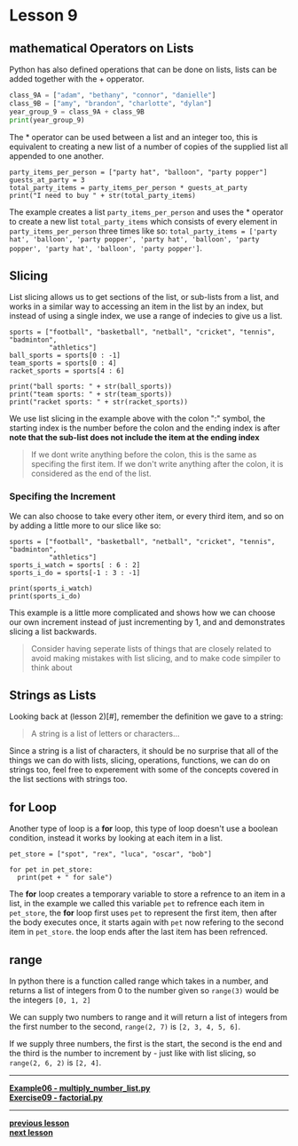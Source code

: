 # Lesson 9

## mathematical Operators on Lists

Python has also defined operations that can be done on lists, lists can be added
together with the + opperator.
```python
class_9A = ["adam", "bethany", "connor", "danielle"]
class_9B = ["amy", "brandon", "charlotte", "dylan"]
year_group_9 = class_9A + class_9B
print(year_group_9)
```
The * operator can be used between a list and an integer too, this is equivalent
to creating a new list of a number of copies of the supplied list all appended
to one another.
```python3
party_items_per_person = ["party hat", "balloon", "party popper"]
guests_at_party = 3
total_party_items = party_items_per_person * guests_at_party
print("I need to buy " + str(total_party_items)
```
The example creates a list `party_items_per_person` and uses the * operator to
create a new list `total_party_items` which consists of every element in
`party_items_per_person` three times like so: `total_party_items = ['party hat',
'balloon', 'party popper', 'party hat', 'balloon', 'party popper', 'party hat',
'balloon', 'party popper']`.

## Slicing

List slicing allows us to get sections of the list, or sub-lists from a list,
and works in a similar way to accessing an item in the list by an index, but
instead of using a single index, we use a range of indecies to give us a list.
```python3
sports = ["football", "basketball", "netball", "cricket", "tennis", "badminton",
          "athletics"]
ball_sports = sports[0 : -1]
team_sports = sports[0 : 4]
racket_sports = sports[4 : 6]

print("ball sports: " + str(ball_sports))
print("team sports: " + str(team_sports))
print("racket sports: " + str(racket_sports))
```
We use list slicing in the example above with the colon ":" symbol, the starting
index is the number before the colon and the ending index is after **note that
the sub-list does not include the item at the ending index**

> If we dont write anything before the colon, this is the same as specifing the
> first item. If we don't write anything after the colon, it is considered as
> the end of the list.

### Specifing the Increment

We can also choose to take every other item, or every third item, and so on by
adding a little more to our slice like so:
```python3
sports = ["football", "basketball", "netball", "cricket", "tennis", "badminton",
          "athletics"]
sports_i_watch = sports[ : 6 : 2]
sports_i_do = sports[-1 : 3 : -1]

print(sports_i_watch)
print(sports_i_do)
```
This example is a little more complicated and shows how we can choose our own
increment instead of just incrementing by 1, and and demonstrates slicing a list
backwards.

> Consider having seperate lists of things that are closely related to avoid
> making mistakes with list slicing, and to make code simpiler to think about

## Strings as Lists

Looking back at (lesson 2)[#], remember the definition we gave to a string:

> A string is a list of letters or characters...

Since a string is a list of characters, it should be no surprise that all of the
things we can do with lists, slicing, operations, functions, we can do on
strings too, feel free to experement with some of the concepts covered in the
list sections with strings too.

## for Loop

Another type of loop is a **for** loop, this type of loop doesn't use a boolean
condition, instead it works by looking at each item in a list.
```python3
pet_store = ["spot", "rex", "luca", "oscar", "bob"]

for pet in pet_store:
  print(pet + " for sale")
```
The **for** loop creates a temporary variable to store a refrence to an item in
a list, in the example we called this variable `pet` to refrence each item in
`pet_store`, the **for** loop first uses `pet` to represent the first item, then
after the body executes once, it starts again with `pet` now refering to the
second item in `pet_store`. the loop ends after the last item has been
refrenced.

## range

In python there is a function called range which takes in a number, and returns
a list of integers from 0 to the number given so `range(3)` would be the
integers `[0, 1, 2]`

We can supply two numbers to range and it will return a list of integers from
the first number to the second, `range(2, 7)` is `[2, 3, 4, 5, 6]`.

If we supply three numbers, the first is the start, the second is the end and
the third is the number to increment by - just like with list slicing, so
`range(2, 6, 2)` is `[2, 4]`.

---
**[Example06 - multiply_number_list.py](../examples/multiply_number_list.py)**  
**[Exercise09 - factorial.py](../exercises/factorial.py)**  

---
**[previous lesson](./Lesson08.md)**  
**[next lesson](./Lesson10.md)**
